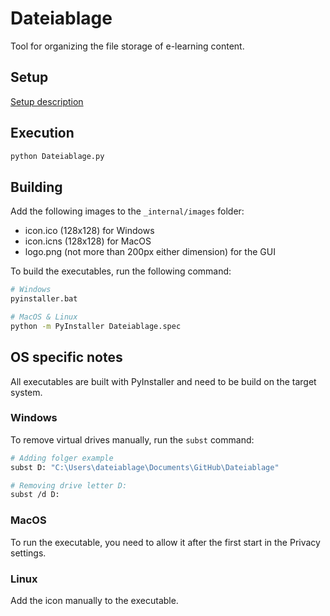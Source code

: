 # Dateiablage

Tool for organizing the file storage of e-learning content.

## Setup

[Setup description](https://github.com/DrBenjamin/Dateiablage/blob/main/SETUP.md)

## Execution

```bash
python Dateiablage.py
```

## Building

Add the following images to the `_internal/images` folder:

- icon.ico (128x128) for Windows
- icon.icns (128x128) for MacOS
- logo.png (not more than 200px either dimension) for the GUI

To build the executables, run the following command:

```bash
# Windows
pyinstaller.bat

# MacOS & Linux
python -m PyInstaller Dateiablage.spec
```

## OS specific notes

All executables are built with PyInstaller and need to be build on the target
system.

### Windows

To remove virtual drives manually, run the `subst` command:

```bash
# Adding folger example 
subst D: "C:\Users\dateiablage\Documents\GitHub\Dateiablage"

# Removing drive letter D:
subst /d D:
```

### MacOS

To run the executable, you need to allow it after the first start in the Privacy
settings.

### Linux

Add the icon manually to the executable.